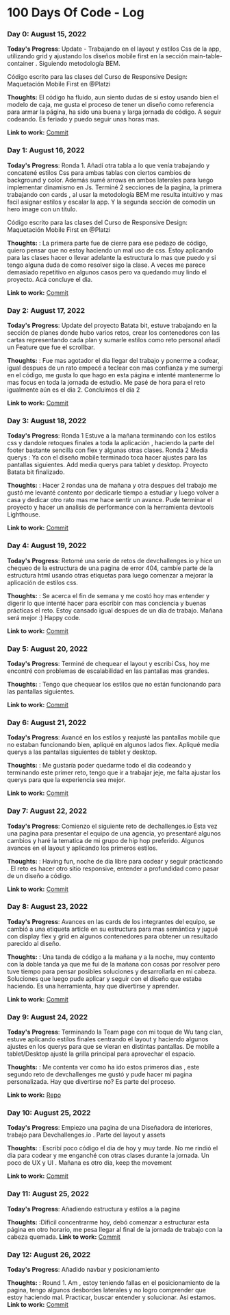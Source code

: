 # 100 Days Of Code - Log

### Day 0: August 15, 2022

**Today's Progress**: Update - Trabajando en el layout y estilos Css de la app, utilizando grid y ajustando los diseños mobile first en la sección main-table-container . Siguiendo metodología BEM.

Código escrito para las clases del Curso de Responsive Design: Maquetación Mobile First en @Platzi

**Thoughts:** El código ha fluido, aun siento dudas de si estoy usando bien el modelo de caja, me gusta el proceso de tener un diseño como referencia para armar la página, ha sido una buena y larga jornada de código. A seguir codeando. Es feriado y puedo seguir unas horas mas.

**Link to work:** [Commit](https://github.com/Ibraturk/cursoMobileFirst/commit/56383871fbd1b7a70cb3a359e66efedf31c11e08)

### Day 1: August 16, 2022

**Today's Progress**: Ronda 1. Añadí otra tabla a lo que venía trabajando y concatené estilos Css para ambas tablas con ciertos cambios de background y color. 
Además sumé arrows en ambos laterales para luego implementar dinamismo en Js. Terminé 2 secciones de la pagina, la primera trabajando con cards , al usar la metodología BEM me resulta intuitivo y mas facil asignar estilos y escalar la app. Y la segunda sección de comodín un hero image con un titulo. 


Código escrito para las clases del Curso de Responsive Design: Maquetación Mobile First en @Platzi

**Thoughts:** : La primera parte fue de cierre para ese pedazo de código, quiero pensar que no estoy haciendo un mal uso de css. Estoy aplicando para las clases hacer o llevar adelante la estructura lo mas que puedo y si tengo alguna duda de como resolver sigo la clase. A veces me parece demasiado repetitivo en algunos casos pero va quedando muy lindo el proyecto. Acá concluye el dia.

**Link to work:** [Commit](https://github.com/Ibraturk/cursoMobileFirst/commit/64086c86d0db8dba6d363a645beb49bdaf9a50e9)

### Day 2: August 17, 2022

**Today's Progress**: Update del proyecto Batata bit, estuve trabajando en la sección de planes donde hubo varios retos, crear los contenedores con las cartas representando cada plan y sumarle estilos como reto personal añadí un Feature que fue el scrollbar.

**Thoughts:** : Fue mas agotador el dia llegar del trabajo y ponerme a codear, igual despues de un rato empecé a teclear con mas confianza y me sumergí en el código, me gusta lo que hago en esta página e intenté mantenerme lo mas focus en toda la jornada de estudio. Me pasé de hora para el reto igualmente aún es el dia 2. Concluimos el día 2

**Link to work:** [Commit](https://github.com/Ibraturk/cursoMobileFirst/commit/11fbab7d11472cde46246261c8dbed0e3943dacc)

### Day 3: August 18, 2022

**Today's Progress**: Ronda 1 Estuve a la mañana terminando con los estilos css y dandole retoques finales a toda la aplicación , haciendo la parte del footer bastante sencilla con flex y algunas otras clases. Ronda 2 Media querys : Ya con el diseño mobile terminado toca hacer ajustes para las pantallas siguientes. Add media querys para tablet y desktop. Proyecto Batata bit finalizado.

**Thoughts:** : Hacer 2 rondas una de mañana y otra despues del trabajo me gustó me levanté contento por dedicarle tiempo a estudiar y luego volver a casa y dedicar otro rato mas me hace sentir un avance. Pude terminar el proyecto y hacer un analisis de performance con la herramienta devtools Lighthouse. 

**Link to work:** [Commit](https://github.com/Ibraturk/cursoMobileFirst/commit/3aaf81e938b0e2e3da72404ed40dbd252b16d0c6)

### Day 4: August 19, 2022

**Today's Progress**: Retomé una serie de retos de devchallenges.io y hice un chequeo de la estructura de una pagina de error 404, cambíe parte de la estructura html usando otras etiquetas para luego comenzar a mejorar la aplicación de estilos css.

**Thoughts:** : Se acerca el fin de semana y me costó hoy mas entender y digerir lo que intenté hacer para escribir con mas conciencia y buenas prácticas el reto. Estoy cansado igual despues de un dia de trabajo. Mañana será mejor :) Happy code. 

**Link to work:** [Commit](https://github.com/Ibraturk/404-not-found/commit/94e63061176ea327d166ba7687d74f42b426fa79)

### Day 5: August 20, 2022

**Today's Progress**: Terminé de chequear el layout y escribí Css, hoy me encontré con problemas de escalabilidad en las pantallas mas grandes. 

**Thoughts:** : Tengo que chequear los estilos que no están funcionando para las pantallas siguientes. 

**Link to work:** [Commit](https://github.com/Ibraturk/404-not-found/commit/3c0a4c0eca0713aeec2a97c2956a3f07476868db)

### Day 6: August 21, 2022

**Today's Progress**: Avancé en los estilos y reajusté las pantallas mobile que no estaban funcionando bien, apliqué en algunos lados flex. Apliqué media querys a las pantallas siguientes de tablet y desktop.

**Thoughts:** : Me gustaría poder quedarme todo el dia codeando y terminando este primer reto, tengo que ir a trabajar jeje, me falta ajustar los querys para que la experiencia sea mejor.

**Link to work:** [Commit](https://github.com/Ibraturk/404-not-found/commit/78b67eaeb191e2369a4c8ec9a328c17d0d985bb3)

### Day 7: August 22, 2022

**Today's Progress**: Comienzo el siguiente reto de dechallenges.io Esta vez una pagina para presentar el equipo de una agencia, yo presentaré algunos cambios y haré la tematica de mi grupo de hip hop preferido. Algunos avances en el layout y aplicando los primeros estilos. 

**Thoughts:** : Having fun, noche de dia libre para codear y seguir prácticando . El reto es hacer otro sitio responsive, entender a profundidad como pasar de un diseño a código. 

**Link to work:** [Commit](https://github.com/Ibraturk/wuTang-teamPage/commit/78acdbaf9678d65d843e7ee274bf6c6fef2cbe90)

### Day 8: August 23, 2022

**Today's Progress**: Avances en las cards de los integrantes del equipo, se cambió a una etiqueta article en su estructura para mas semántica y jugué con display flex y grid en algunos contenedores para obtener un resultado parecido al diseño.

**Thoughts:** : Una tanda de código a la mañana y a la noche, muy contento con la doble tanda ya que me fui de la mañana con cosas por resolver pero tuve tiempo para pensar posibles soluciones y desarrollarla en mi cabeza. Soluciones que luego pude aplicar y seguir con el diseño que estaba haciendo. Es una herramienta, hay que divertirse y aprender.

**Link to work:** [Commit](https://github.com/Ibraturk/wuTang-teamPage/commit/95e41924906a8f12445f225a5887d6f246a3c7af)

### Day 9: August 24, 2022

**Today's Progress**: Terminando la Team page con mi toque de Wu tang clan, estuve aplicando estilos finales centrando el layout y haciendo algunos ajustes en los querys para que se vieran en distintas pantallas. De mobile a tablet/Desktop ajusté la grilla principal para aprovechar el espacio.

**Thoughts:** : Me contenta ver como ha ido estos primeros dias , este segundo reto de devchallenges me gustó y pude hacer mi pagina personalizada. Hay que divertirse no? Es parte del proceso.

**Link to work:** [Repo](https://github.com/Ibraturk/wuTang-teamPage/tree/c51bb7c2aff53e26c48c6862cfcefac98a4d7658)

### Day 10: August 25, 2022

**Today's Progress**: Empiezo una pagina de una Diseñadora de interiores, trabajo para Devchallenges.io . Parte del layout y assets

**Thoughts:** : Escribí poco código el dia de hoy y muy tarde. No me rindió el dia para codear y me enganché con otras clases durante la jornada. Un poco de UX y UI . Mañana es otro dia, keep the movement

**Link to work:** [Commit](https://github.com/Ibraturk/interior-consultant/commit/61bcab2d2801f3d612d9390eae04ea93fe7a948d)

### Day 11: August 25, 2022

**Today's Progress**: Añadiendo estructura y estilos a la pagina

**Thoughts:** :Dificil concentrarme hoy, debó comenzar a estructurar esta página en otro horario, me pesa llegar al final de la jornada de trabajo con la cabeza quemada.
**Link to work:** [Commit](https://github.com/Ibraturk/interior-consultant/commit/4b54ccd4445241be41a0c00c853be411e3db3547)

### Day 12: August 26, 2022

**Today's Progress**: Añadido navbar y posicionamiento

**Thoughts:** : Round 1. Am , estoy teniendo fallas en el posicionamiento de la pagina, tengo algunos desbordes laterales y no logro comprender que estoy haciendo mal. Practicar, buscar entender y solucionar. Así estamos.
**Link to work:** [Commit](https://github.com/Ibraturk/interior-consultant/commit/8445b2a36dba8094cebc6b8ad24e24af5024c9b7)


